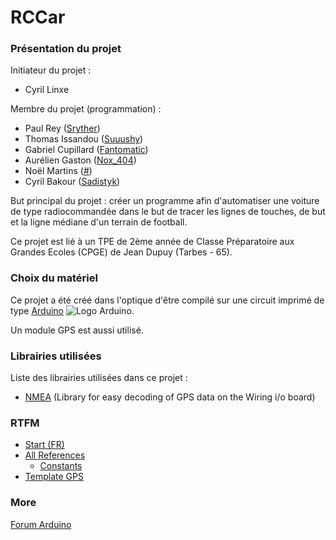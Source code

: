 # RCCar

### Présentation du projet

Initiateur du projet :

* Cyril Linxe

Membre du projet (programmation) :

* Paul Rey ([Sryther](https://github.com/Sryther))
* Thomas Issandou ([Suuushy](https://github.com/Suuushy))
* Gabriel Cupillard ([Fantomatic](https://github.com/Fantomatic))
* Aurélien Gaston ([Nox_404](https://github.com/Nox-404))
* Noël Martins ([#](#))
* Cyril Bakour  ([Sadistyk](https://github.com/Sadistyk))

But principal du projet : créer un programme afin d'automatiser une voiture de type radiocommandée dans le but de tracer les lignes de touches, de but et la ligne médiane d'un terrain de football.

Ce projet est lié à un TPE de 2ème année de Classe Préparatoire aux Grandes Ecoles (CPGE) de Jean Dupuy (Tarbes - 65).

### Choix du matériel

Ce projet a été créé dans l'optique d'être compilé sur une circuit imprimé de type [Arduino](http://arduino.cc) ![Logo Arduino](https://pbs.twimg.com/profile_images/378800000704356438/9d19310763171b0d958d23a18b3d7e1c_normal.png).

Un module GPS est aussi utilisé.

### Librairies utilisées

Liste des librairies utilisées dans ce projet :

* [NMEA](http://www.maartenlamers.com/nmea/) (Library for easy decoding of GPS data on the Wiring i/o board)

### RTFM

* [Start (FR)](http://fr.openclassrooms.com/sciences/cours/arduino-pour-bien-commencer-en-electronique-et-en-programmation/)
* [All References](http://arduino.cc/en/Reference/HomePage)
	* [Constants](http://arduino.cc/en/Reference/Constants)
* [Template GPS](http://pastebin.com/dsJUixzS)

### More

[Forum Arduino](http://forum.arduino.cc/)
